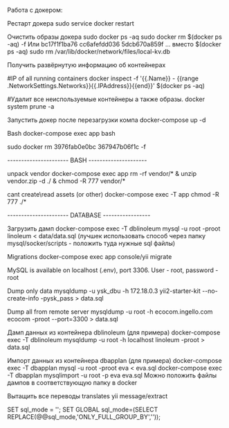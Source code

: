 Работа с докером:

Рестарт докера
sudo service docker restart

Очистить образы докера
sudo docker ps -aq
sudo docker rm $(docker ps -aq) -f
Или bc17f1f1ba76 cc6afefdd036 5dcb670a859f ... вместо $(docker ps -aq)
sudo rm /var/lib/docker/network/files/local-kv.db

Получить развёрнутую информацию об контейнерах

#IP of all running containers
docker inspect -f '{{.Name}} - {{range .NetworkSettings.Networks}}{{.IPAddress}}{{end}}' $(docker ps -aq)

#Удалит все неиспользуемые контейнеры а также образы.
docker system prune -a

Запустить докер после перезагрузки компа
docker-compose up -d

Bash
docker-compose exec app bash
 

sudo docker rm 3976fab0e0bc 367947b06f1c -f

---------------------- BASH ---------------------

unpack vendor
docker-compose exec app rm -rf vendor/* & unzip vendor.zip -d ./ & chmod -R 777 vendor/*

cant create\read assets (or other)
docker-compose exec -T app chmod -R 777 ./*

---------------------- DATABASE -----------------

Загрузить дамп
docker-compose exec -T dblinoleum mysql -u root -proot linoleum < data/data.sql
(лучшек использовать способ через папку mysql/socker/scripts - положить туда нужные sql файлы)

Migrations
docker-compose exec app console/yii migrate

MySQL is available on localhost (.env), port 3306. User - root, password - root

Dump only data
mysqldump -u ysk_dbu -h 172.18.0.3 yii2-starter-kit --no-create-info -pysk_pass > data.sql

Dump all from remote server
mysqldump -u root -h ecocom.ingello.com ecocom -proot --port=3300 > data.sql

Дамп данных из контейнера dblinoleum (для примера)
docker-compose exec -T dblinoleum mysqldump -u root -h localhost linoleum -proot > data.sql

Импорт данных из контейнера dbapplan (для примера)
docker-compose exec -T dbapplan mysql -u root -proot eva < eva.sql
docker-compose exec -T dbapplan mysqlimport -u root -p eva eva.sql
Можно положить файлы дампов в соответствующую папку в docker

Вытащить все переводы translates
yii message/extract

SET sql_mode = '';
SET GLOBAL sql_mode=(SELECT REPLACE(@@sql_mode,'ONLY_FULL_GROUP_BY',''));
